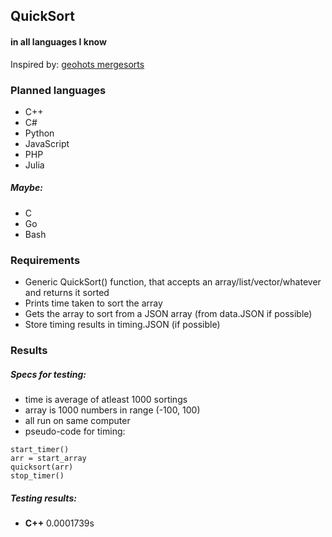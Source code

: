 ## QuickSort
#### in all languages I know
Inspired by: [geohots mergesorts](https://github.com/geohot/mergesorts)

### Planned languages
- C++
- C#
- Python
- JavaScript
- PHP
- Julia

##### Maybe:
- C
- Go
- Bash

### Requirements
- Generic QuickSort() function, that accepts an array/list/vector/whatever and returns it sorted
- Prints time taken to sort the array
- Gets the array to sort from a JSON array (from data.JSON if possible)
- Store timing results in timing.JSON (if possible)

### Results
##### Specs for testing:
- time is average of atleast 1000 sortings
- array is 1000 numbers in range (-100, 100)
- all run on same computer
- pseudo-code for timing:
```
start_timer()
arr = start_array
quicksort(arr)
stop_timer()
```

##### Testing results:
- **C++** 0.0001739s